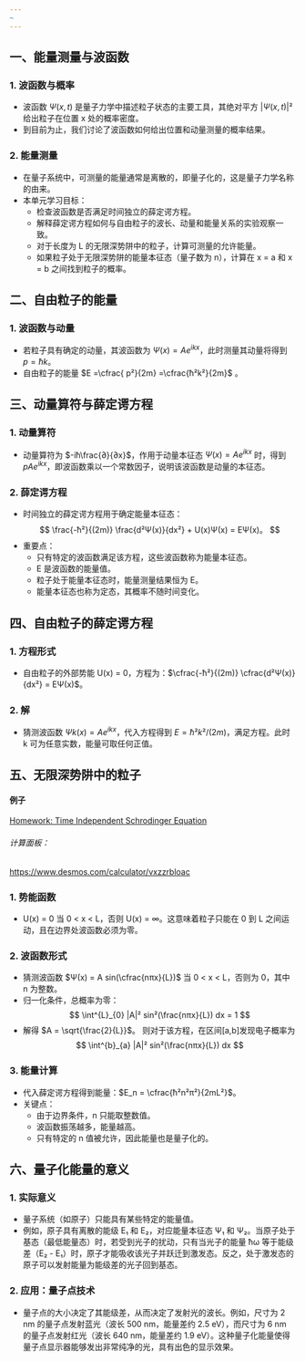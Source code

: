 ```yaml
---
~
---
```


## 一、能量测量与波函数

### 1. 波函数与概率
- 波函数 $Ψ(x, t)$ 是量子力学中描述粒子状态的主要工具，其绝对平方 $|Ψ(x, t)|²$ 给出粒子在位置 x 处的概率密度。
- 到目前为止，我们讨论了波函数如何给出位置和动量测量的概率结果。

### 2. 能量测量
- 在量子系统中，可测量的能量通常是离散的，即量子化的，这是量子力学名称的由来。
- 本单元学习目标：
  - 检查波函数是否满足时间独立的薛定谔方程。
  - 解释薛定谔方程如何与自由粒子的波长、动量和能量关系的实验观察一致。
  - 对于长度为 L 的无限深势阱中的粒子，计算可测量的允许能量。
  - 如果粒子处于无限深势阱的能量本征态（量子数为 n），计算在 x = a 和 x = b 之间找到粒子的概率。

## 二、自由粒子的能量

### 1. 波函数与动量
- 若粒子具有确定的动量，其波函数为 $Ψ(x) = Ae^{ikx}$，此时测量其动量将得到 $p = ħk$。
- 自由粒子的能量 $E =\cfrac{ p²}{2m} =\cfrac{ħ²k²}{2m}$ 。

## 三、动量算符与薛定谔方程

### 1. 动量算符
- 动量算符为 $-iħ\frac{∂}{∂x}$，作用于动量本征态 $Ψ(x) = Ae^{ikx}$ 时，得到 $pAe^{ikx}$，即波函数乘以一个常数因子，说明该波函数是动量的本征态。

### 2. 薛定谔方程
- 时间独立的薛定谔方程用于确定能量本征态：
$$
\frac{-ħ²}{(2m)} \frac{d²Ψ(x)}{dx²} + U(x)Ψ(x) = EΨ(x)。
$$
- 重要点：
  - 只有特定的波函数满足该方程，这些波函数称为能量本征态。
  - E 是波函数的能量值。
  - 粒子处于能量本征态时，能量测量结果恒为 E。
  - 能量本征态也称为定态，其概率不随时间变化。

## 四、自由粒子的薛定谔方程

### 1. 方程形式
- 自由粒子的外部势能 U(x) = 0，方程为：$\cfrac{-ħ²}{(2m)} \cfrac{d²Ψ(x)}{dx²} = EΨ(x)$。

### 2. 解
- 猜测波函数 $Ψk(x) = Ae^{ikx}$，代入方程得到 $E = ħ²k²/(2m)$，满足方程。此时 k 可为任意实数，能量可取任何正值。

## 五、无限深势阱中的粒子
#### 例子
[Homework: Time Independent Schrodinger Equation](https://smart.physics.illinois.edu/Course/ViewProblem?unitItemID=374732&enrollmentID=148052)
###### 计算面板：
https://www.desmos.com/calculator/vxzzrbloac
### 1. 势能函数
- U(x) = 0 当 0 < x < L，否则 U(x) = ∞。这意味着粒子只能在 0 到 L 之间运动，且在边界处波函数必须为零。

### 2. 波函数形式
- 猜测波函数 $Ψ(x) = A sin(\cfrac{nπx}{L})$ 当 0 < x < L，否则为 0，其中 n 为整数。
- 归一化条件，总概率为零：
$$
 \int^{L}_{0} |A|² sin²(\frac{nπx}{L}) dx = 1
$$
- 解得 $A = \sqrt{\frac{2}{L}}$。
则对于该方程，在区间[a,b]发现电子概率为
$$
\int^{b}_{a} |A|² sin²(\frac{nπx}{L}) dx
$$
### 3. 能量计算
- 代入薛定谔方程得到能量：$E_n = \cfrac{ħ²n²π²}{2mL²}$。
- 关键点：
  - 由于边界条件，n 只能取整数值。
  - 波函数振荡越多，能量越高。
  - 只有特定的 n 值被允许，因此能量也是量子化的。

## 六、量子化能量的意义

### 1. 实际意义
- 量子系统（如原子）只能具有某些特定的能量值。
- 例如，原子具有离散的能级 E₁ 和 E₂，对应能量本征态 Ψ₁ 和 Ψ₂。当原子处于基态（最低能量态）时，若受到光子的扰动，只有当光子的能量 ħω 等于能级差（E₂ - E₁）时，原子才能吸收该光子并跃迁到激发态。反之，处于激发态的原子可以发射能量为能级差的光子回到基态。

### 2. 应用：量子点技术
- 量子点的大小决定了其能级差，从而决定了发射光的波长。例如，尺寸为 2 nm 的量子点发射蓝光（波长 500 nm，能量差约 2.5 eV），而尺寸为 6 nm 的量子点发射红光（波长 640 nm，能量差约 1.9 eV）。这种量子化能量使得量子点显示器能够发出非常纯净的光，具有出色的显示效果。